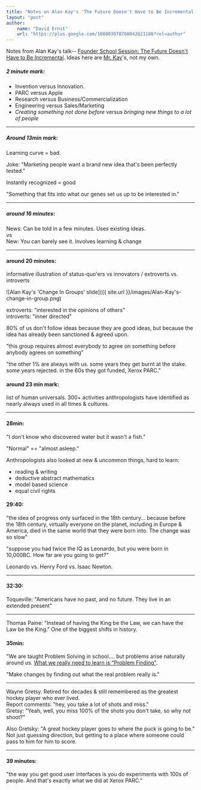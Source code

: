 ```yaml
---
title: "Notes on Alan Kay's 'The Future Doesn't Have to Be Incremental'"
layout: "post"
author: 
    name: "David Ernst"
    url: "https://plus.google.com/108803078708042821188?rel=author"
---
```



Notes from Alan Kay's talk-- [Founder School Session: The Future Doesn't Have to Be Incremental](https://www.youtube.com/watch?v=gTAghAJcO1o). Ideas here are [Mr. Kay](http://en.wikipedia.org/wiki/Alan_Kay)'s, not my own.

##### 2 minute mark:

* Invention versus Innovation.
* PARC versus Apple
* Research versus Business/Commercialization
* Engineering versus Sales/Marketing
* *Creating something not done before* versus *bringing new things to a lot of people*

---------

##### Around 13min mark: 

Learning curve = bad.

Joke: "Marketing people want a brand new idea that's been perfectly tested."

Instantly recognized = good

"Something that fits into what our genes set us up to be interested in."

------

##### around 16 minutes:

News: Can be told in a few minutes. Uses existing ideas.  
vs  
New: You can barely see it. Involves learning & change  

--------

#### around 20 minutes:

informative illustration of status-quo'ers vs innovators / extroverts vs. introverts

![Alan Kay's 'Change In Groups' slide]({{ site.url }}/images/Alan-Kay's-change-in-group.png)

extroverts: "interested in the opinions of others"  
introverts: "inner directed"  

80% of us don't follow ideas because they are good ideas, but because the idea has already been sanctioned & agreed upon.

"this group requires almost everybody to agree on something before anybody agrees on something"

"the other 1% are always with us. some years they get burnt at the stake. some years rejected. in the 60s they got funded, Xerox PARC."


#### around 23 min mark:

list of human universals. 300+ activities anthropologists have identified as nearly always used in all times & cultures.



-----

#### 28min:

"I don't know who discovered water but it wasn't a fish."

"Normal" == "almost asleep."

Anthropologists also looked at new & uncommon things, hard to learn:

* reading & writing
* deductive abstract mathematics
* model based science
* equal civil rights


#### 29:40: 

"the idea of progress only surfaced in the 18th century... because before the 18th century, virtually everyone on the planet, including in Europe & America, died in the same world that they were born into. The change was so slow"

"suppose you had twice the IQ as Leonardo, but you were born in 10,000BC. How far are you going to get?"

Leonardo vs. Henry Ford vs. Isaac Newton.

------

#### 32:30:

Toqueville: "Americans have no past, and no future. They live in an extended present"

-----

Thomas Paine: "Instead of having the King be the Law, we can have the Law be the King." One of the biggest shifts in history.


#### 35min:

"We are taught Problem Solving in school.... but problems arise naturally around us. [What we really need to learn is "Problem Finding"](http://www.letsfix.net).

"Make changes by finding out what the real problem really is."

------

Wayne Gretsy. Retired for decades & still remembered as the greatest hockey player who ever lived.  
Report comments: "hey, you take a lot of shots and miss."  
Gretsy: "Yeah, well, you miss 100% of the shots you don't take, so why not shoot?"  

Also Gretsky: "A great hockey player goes to where the puck is going to be." Not just guessing direction, but getting to a place where someone could pass to him for him to score.

-------

#### 39 minutes:

"the way you get good user interfaces is you do experiments with 100s of people. And that's exactly what we did at Xerox PARC."